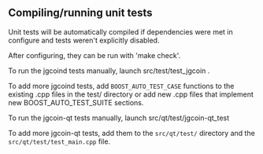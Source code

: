 Compiling/running unit tests
------------------------------------

Unit tests will be automatically compiled if dependencies were met in configure
and tests weren't explicitly disabled.

After configuring, they can be run with 'make check'.

To run the jgcoind tests manually, launch src/test/test_jgcoin .

To add more jgcoind tests, add `BOOST_AUTO_TEST_CASE` functions to the existing
.cpp files in the test/ directory or add new .cpp files that
implement new BOOST_AUTO_TEST_SUITE sections.

To run the jgcoin-qt tests manually, launch src/qt/test/jgcoin-qt_test

To add more jgcoin-qt tests, add them to the `src/qt/test/` directory and
the `src/qt/test/test_main.cpp` file.
